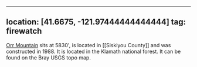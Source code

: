 
---
location: [41.6675, -121.97444444444444]
tag: firewatch
---

[Orr Mountain](http://www.peakbagging.com/CALookoutPhotos/OrrMtn.html) sits at 5830', is located in [[Siskiyou County]] and was constructed in 1988. It is located in the Klamath national forest. It can be found on the Bray USGS topo map.
